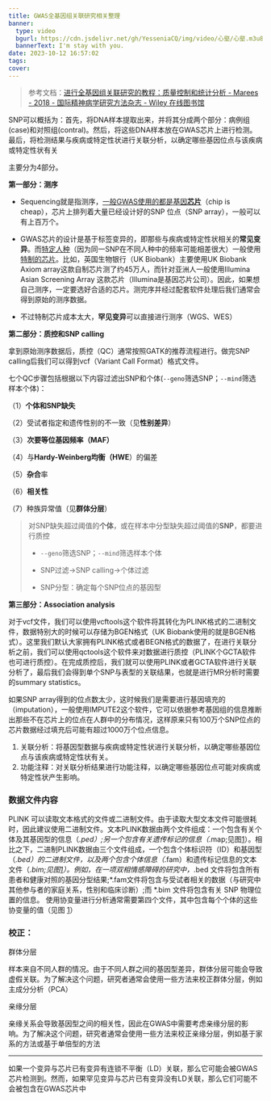 ```yaml
---
title: GWAS全基因组关联研究相关整理
banner:
  type: video
  bgurl: https://cdn.jsdelivr.net/gh/YesseniaCQ/img/video/心壑/心壑.m3u8
  bannerText: I'm stay with you.
date: 2023-10-12 16:57:02
tags:
cover:
---
```


> 参考文档：[进行全基因组关联研究的教程：质量控制和统计分析 - Marees - 2018 - 国际精神病学研究方法杂志 - Wiley 在线图书馆](https://onlinelibrary.wiley.com/doi/full/10.1002/mpr.1608)

SNP可以概括为：首先，将DNA样本提取出来，并将其分成两个部分：病例组(case)和对照组(contral)。然后，将这些DNA样本放在GWAS芯片上进行检测。最后，将检测结果与疾病或特定性状进行关联分析，以确定哪些基因位点与该疾病或特定性状有关

主要分为4部分。

**第一部分：测序**

- Sequencing就是指测序，<u>一般GWAS使用的都是基因**芯片**</u>（chip is cheap），芯片上排列着大量已经设计好的SNP 位点（SNP array），一般可以有上百万个。

- GWAS芯片的设计是基于标签变异的，即那些与疾病或特定性状相关的**常见变异**。而<u>特定人种</u>（因为同一SNP在不同人种中的频率可能相差很大）一般使用<u>特制的芯片</u>。比如，英国生物银行（UK Biobank）主要使用UK Biobank Axiom array这款自制芯片测了约45万人，而针对亚洲人一般使用Illumina Asian Screening Array 这款芯片（Illumina是基因芯片公司）。因此，如果想自己测序，一定要选好合适的芯片。测完序并经过配套软件处理后我们通常会得到原始的测序数据。
- 不过特制芯片成本太大，**罕见变异**可以直接进行测序（WGS、WES）

**第二部分：质控和SNP calling**

拿到原始测序数据后，质控（QC）通常按照GATK的推荐流程进行。做完SNP calling后我们可以得到vcf（Variant Call Format）格式文件。

七个QC步骤包括根据以下内容过滤出SNP和个体(`--geno`筛选SNP；`--mind`筛选样本个体)：

（1）**个体和SNP缺失**

（2）受试者指定和遗传性别的不一致（见**性别差异**）

（3）**次要等位基因频率（MAF）**

（4）与**Hardy-Weinberg均衡（HWE**）的偏差

（5）**杂合**率

（6）**相关性**

（7）种族异常值（见**群体分层**）

> 对SNP缺失超过阈值的**个体**，或在样本中分型缺失超过阈值的**SNP**，都要进行质控
>
> - `--geno`筛选SNP；`--mind`筛选样本个体
> - SNP过滤->SNP calling->个体过滤
>
> - SNP分型：确定每个SNP位点的基因型

**第三部分：Association analysis**

对于vcf文件，我们可以使用vcftools这个软件将其转化为PLINK格式的二进制文件，数据特别大的时候可以存储为BGEN格式（UK Biobank使用的就是BGEN格式）。这里我们默认大家拥有PLINK格式或者BEGN格式的数据了，在进行关联分析之前，我们可以使用qctools这个软件来对数据进行质控（PLINK个GCTA软件也可进行质控）。在完成质控后，我们就可以使用PLINK或者GCTA软件进行关联分析了，最后我们会得到单个SNP与表型的关联结果，也就是进行MR分析时需要的summary statistics。

如果SNP array得到的位点数太少，这时候我们是需要进行基因填充的（imputation），一般使用IMPUTE2这个软件，它可以依据参考基因组的信息推断出那些不在芯片上的位点在人群中的分布情况，这样原来只有100万个SNP位点的芯片数据经过填充后可能有超过1000万个位点信息。

1. 关联分析：将基因型数据与疾病或特定性状进行关联分析，以确定哪些基因位点与该疾病或特定性状有关。
2. 功能注释：对关联分析结果进行功能注释，以确定哪些基因位点可能对疾病或特定性状产生影响。

### 数据文件内容

PLINK 可以读取文本格式的文件或二进制文件。由于读取大型文本文件可能很耗时，因此建议使用二进制文件。文本PLINK数据由两个文件组成：一个包含有关个体及其基因型的信息（*.ped）;另一个包含有关遗传标记的信息（*.map;见图[1](https://onlinelibrary.wiley.com/doi/full/10.1002/mpr.1608#mpr1608-fig-0001)）。相比之下，二进制PLINK数据由三个文件组成，一个包含个体标识符（ID）和基因型（*.bed）的二进制文件，以及两个包含个体信息（*.fam）和遗传标记信息的文本文件（*.bim;见图[1](https://onlinelibrary.wiley.com/doi/full/10.1002/mpr.1608#mpr1608-fig-0001)）。例如，在一项双相情感障碍的研究中，*.bed 文件将包含所有患者和健康对照的基因分型结果;*.fam文件将包含与受试者相关的数据（与研究中其他参与者的家庭关系，性别和临床诊断）;而 *.bim 文件将包含有关 SNP 物理位置的信息。 使用协变量进行分析通常需要第四个文件，其中包含每个个体的这些协变量的值（见图 [1](https://onlinelibrary.wiley.com/doi/full/10.1002/mpr.1608#mpr1608-fig-0001)）

### 校正：

群体分层

样本来自不同人群的情况。由于不同人群之间的基因型差异，群体分层可能会导致虚假关联。为了解决这个问题，研究者通常会使用一些方法来校正群体分层，例如主成分分析（PCA）

亲缘分层

亲缘关系会导致基因型之间的相关性，因此在GWAS中需要考虑亲缘分层的影响。为了解决这个问题，研究者通常会使用一些方法来校正亲缘分层，例如基于家系的方法或基于单倍型的方法



___

如果一个变异与芯片已有变异有连锁不平衡（LD）关联，那么它可能会被GWAS芯片检测到。然而，如果罕见变异与芯片已有变异没有LD关联，那么它们可能不会被包含在GWAS芯片中